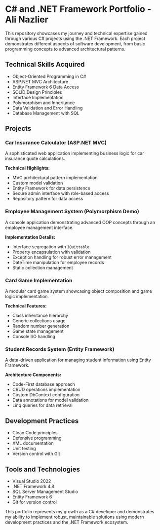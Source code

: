 # C# and .NET Framework Portfolio - Ali Nazlier

This repository showcases my journey and technical expertise gained through various C# projects using the .NET Framework. Each project demonstrates different aspects of software development, from basic programming concepts to advanced architectural patterns.

## Technical Skills Acquired

- Object-Oriented Programming in C#
- ASP.NET MVC Architecture
- Entity Framework 6 Data Access
- SOLID Design Principles
- Interface Implementation
- Polymorphism and Inheritance
- Data Validation and Error Handling
- Database Management with SQL

## Projects

### Car Insurance Calculator (ASP.NET MVC)

A sophisticated web application implementing business logic for car insurance quote calculations.

**Technical Highlights:**
- MVC architectural pattern implementation
- Custom model validation
- Entity Framework for data persistence
- Secure admin interface with role-based access
- Repository pattern for data access

### Employee Management System (Polymorphism Demo)

A console application demonstrating advanced OOP concepts through an employee management interface.

**Implementation Details:**
- Interface segregation with `IQuittable`
- Property encapsulation with validation
- Exception handling for robust error management
- DateTime manipulation for employee records
- Static collection management

### Card Game Implementation

A modular card game system showcasing object composition and game logic implementation.

**Technical Features:**
- Class inheritance hierarchy
- Generic collections usage
- Random number generation
- Game state management
- Console I/O handling

### Student Records System (Entity Framework)

A data-driven application for managing student information using Entity Framework.

**Architecture Components:**
- Code-First database approach
- CRUD operations implementation
- Custom DbContext configuration
- Data annotations for model validation
- Linq queries for data retrieval

## Development Practices

- Clean Code principles
- Defensive programming
- XML documentation
- Unit testing
- Version control with Git

## Tools and Technologies

- Visual Studio 2022
- .NET Framework 4.8
- SQL Server Management Studio
- Entity Framework 6
- Git for version control

This portfolio represents my growth as a C# developer and demonstrates my ability to implement robust, maintainable solutions using modern development practices and the .NET Framework ecosystem.
